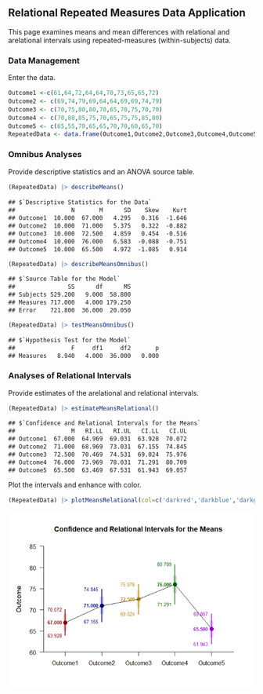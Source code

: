 ## Relational Repeated Measures Data Application

This page examines means and mean differences with relational and arelational intervals using repeated-measures (within-subjects) data.

### Data Management

Enter the data.

```r
Outcome1 <-c(61,64,72,64,64,70,73,65,65,72)
Outcome2 <- c(69,74,79,69,64,64,69,69,74,79)
Outcome3 <- c(70,75,80,80,70,65,70,75,70,70) 
Outcome4 <- c(70,80,85,75,70,65,75,75,85,80)
Outcome5 <- c(65,55,70,65,65,70,70,60,65,70)
RepeatedData <- data.frame(Outcome1,Outcome2,Outcome3,Outcome4,Outcome5)
```

### Omnibus Analyses

Provide descriptive statistics and an ANOVA source table.

```r
(RepeatedData) |> describeMeans()
```

```
## $`Descriptive Statistics for the Data`
##                N       M      SD    Skew    Kurt
## Outcome1  10.000  67.000   4.295   0.316  -1.646
## Outcome2  10.000  71.000   5.375   0.322  -0.882
## Outcome3  10.000  72.500   4.859   0.454  -0.516
## Outcome4  10.000  76.000   6.583  -0.088  -0.751
## Outcome5  10.000  65.500   4.972  -1.085   0.914
```

```r
(RepeatedData) |> describeMeansOmnibus()
```

```
## $`Source Table for the Model`
##               SS      df      MS
## Subjects 529.200   9.000  58.800
## Measures 717.000   4.000 179.250
## Error    721.800  36.000  20.050
```

```r
(RepeatedData) |> testMeansOmnibus()
```

```
## $`Hypothesis Test for the Model`
##                F     df1     df2       p
## Measures   8.940   4.000  36.000   0.000
```

### Analyses of Relational Intervals

Provide estimates of the arelational and relational intervals.

```r
(RepeatedData) |> estimateMeansRelational()
```

```
## $`Confidence and Relational Intervals for the Means`
##                M   RI.LL   RI.UL   CI.LL   CI.UL
## Outcome1  67.000  64.969  69.031  63.928  70.072
## Outcome2  71.000  68.969  73.031  67.155  74.845
## Outcome3  72.500  70.469  74.531  69.024  75.976
## Outcome4  76.000  73.969  78.031  71.291  80.709
## Outcome5  65.500  63.469  67.531  61.943  69.057
```

Plot the intervals and enhance with color.

```r
(RepeatedData) |> plotMeansRelational(col=c('darkred','darkblue','darkgoldenrod','darkgreen','darkviolet'))
```

![](figures/Relational-Repeated-RelationalB-1.png)<!-- -->
